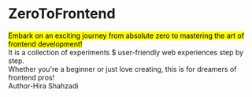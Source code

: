 # ZeroToFrontend
<mark><bold>Embark on an exciting journey from absolute zero to mastering the art of frontend development!</bold></mark>
<br>
It is a collection of experiments $ user-friendly web experiences step by step.
<br>
Whether you're a beginner or just love creating, this is for dreamers of frontend pros!
<br>
Author-Hira Shahzadi
